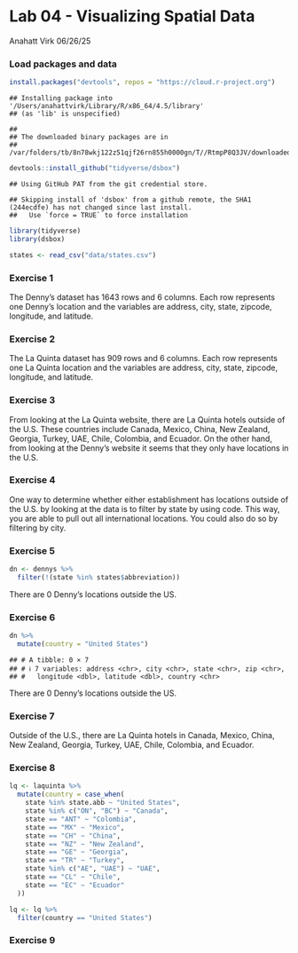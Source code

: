 Lab 04 - Visualizing Spatial Data
================
Anahatt Virk
06/26/25

### Load packages and data

``` r
install.packages("devtools", repos = "https://cloud.r-project.org")
```

    ## Installing package into '/Users/anahattvirk/Library/R/x86_64/4.5/library'
    ## (as 'lib' is unspecified)

    ## 
    ## The downloaded binary packages are in
    ##  /var/folders/tb/8n78wkj122z51qjf26rn855h0000gn/T//RtmpP8Q3JV/downloaded_packages

``` r
devtools::install_github("tidyverse/dsbox")
```

    ## Using GitHub PAT from the git credential store.

    ## Skipping install of 'dsbox' from a github remote, the SHA1 (244ecdfe) has not changed since last install.
    ##   Use `force = TRUE` to force installation

``` r
library(tidyverse) 
library(dsbox) 
```

``` r
states <- read_csv("data/states.csv")
```

### Exercise 1

The Denny’s dataset has 1643 rows and 6 columns. Each row represents one
Denny’s location and the variables are address, city, state, zipcode,
longitude, and latitude.

### Exercise 2

The La Quinta dataset has 909 rows and 6 columns. Each row represents
one La Quinta location and the variables are address, city, state,
zipcode, longitude, and latitude.

### Exercise 3

From looking at the La Quinta website, there are La Quinta hotels
outside of the U.S. These countries include Canada, Mexico, China, New
Zealand, Georgia, Turkey, UAE, Chile, Colombia, and Ecuador. On the
other hand, from looking at the Denny’s website it seems that they only
have locations in the U.S.

### Exercise 4

One way to determine whether either establishment has locations outside
of the U.S. by looking at the data is to filter by state by using code.
This way, you are able to pull out all international locations. You
could also do so by filtering by city.

### Exercise 5

``` r
dn <- dennys %>%
  filter(!(state %in% states$abbreviation))
```

There are 0 Denny’s locations outside the US.

### Exercise 6

``` r
dn %>%
  mutate(country = "United States")
```

    ## # A tibble: 0 × 7
    ## # ℹ 7 variables: address <chr>, city <chr>, state <chr>, zip <chr>,
    ## #   longitude <dbl>, latitude <dbl>, country <chr>

There are 0 Denny’s locations outside the US.

### Exercise 7

Outside of the U.S., there are La Quinta hotels in Canada, Mexico,
China, New Zealand, Georgia, Turkey, UAE, Chile, Colombia, and Ecuador.

### Exercise 8

``` r
lq <- laquinta %>% 
  mutate(country = case_when(
    state %in% state.abb ~ "United States",
    state %in% c("ON", "BC") ~ "Canada",
    state == "ANT" ~ "Colombia",
    state == "MX" ~ "Mexico", 
    state == "CH" ~ "China",
    state == "NZ" ~ "New Zealand",
    state == "GE" ~ "Georgia",
    state == "TR" ~ "Turkey",
    state %in% c("AE", "UAE") ~ "UAE",
    state == "CL" ~ "Chile",
    state == "EC" ~ "Ecuador"
  ))
```

``` r
lq <- lq %>%
  filter(country == "United States")
```

### Exercise 9
